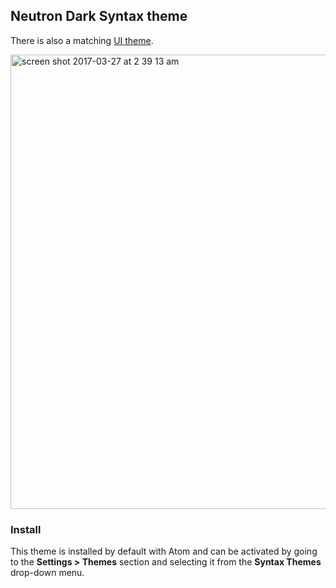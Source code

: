## Neutron Dark Syntax theme

There is also a matching [UI theme](https://atom.io/themes/neutron-dark-ui).

<img width="727" alt="screen shot 2017-03-27 at 2 39 13 am" src="https://cloud.githubusercontent.com/assets/806104/24346950/3b237198-129c-11e7-8dc8-f680719d20bc.png">

### Install

This theme is installed by default with Atom and can be activated by going to the __Settings > Themes__ section and selecting it from the __Syntax Themes__ drop-down menu.
